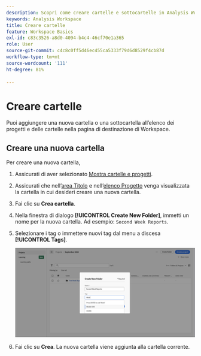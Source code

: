 ```yaml
---
description: Scopri come creare cartelle e sottocartelle in Analysis Workspace.
keywords: Analysis Workspace
title: Creare cartelle
feature: Workspace Basics
exl-id: c83c3526-a8d0-4094-b4c4-46cf70e1a365
role: User
source-git-commit: c4c8c0ff5d46ec455ca5333f79d6d8529f4cb87d
workflow-type: tm+mt
source-wordcount: '111'
ht-degree: 81%

---
```


# Creare cartelle

Puoi aggiungere una nuova cartella o una sottocartella all’elenco dei progetti e delle cartelle nella pagina di destinazione di Workspace.

## Creare una nuova cartella

Per creare una nuova cartella,

1. Assicurati di aver selezionato [Mostra cartelle e progetti](/help/analysis-workspace/build-workspace-project/freeform-overview.md#show-selector).

1. Assicurati che nell’[area Titolo](/help/analysis-workspace/build-workspace-project/freeform-overview.md#title-area) e nell’[elenco Progetto](/help/analysis-workspace/build-workspace-project/freeform-overview.md#project-list) venga visualizzata la cartella in cui desideri creare una nuova cartella.

1. Fai clic su **Crea cartella**.

1. Nella finestra di dialogo **[!UICONTROL Create New Folder]**, immetti un nome per la nuova cartella. Ad esempio: `Second Week Reports`.

1. Selezionare i tag o immettere nuovi tag dal menu a discesa **[!UICONTROL Tags]**.

   ![Creare una nuova cartella](../assets/create-new-folder.png)

1. Fai clic su **Crea**.
La nuova cartella viene aggiunta alla cartella corrente.
